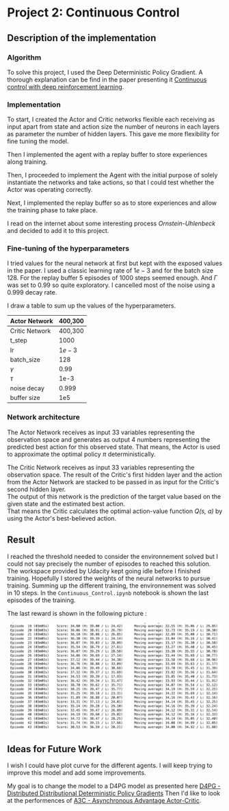 # Project 2: Continuous Control


## Description of the implementation

### Algorithm
To solve this project, I used the Deep Deterministic Policy Gradient. A thorough explanation can be find in the paper 
presenting it [Continuous control with deep reinforcement learning](https://arxiv.org/abs/1509.02971).

### Implementation

To start, I created the Actor and Critic networks flexible each receiving as input apart from state and action size the 
number of neurons in each layers as parameter the number of hidden layers. This gave me more flexibility for fine tuning
 the model.  

Then I implemented the agent with a replay buffer to store experiences along training. 

Then, I proceeded to implement the Agent with the initial purpose of solely instantiate the networks and take actions, 
so that I could test whether the Actor was operating correctly.  

Next, I implemented the replay buffer so as to store experiences and allow the training phase to take place.  

I read on the internet about some interesting process *Ornstein-Uhlenbeck* and decided to add it to this project.

### Fine-tuning of the hyperparameters

I tried values for the neural network at first but kept with the exposed values in the paper.
I used a classic learning rate of $1e-3$ and for the batch size 128. 
For the replay buffer 5 episodes of 1000 steps seemed enough. And $\Gamma$ was set to $0.99$ so quite exploratory. 
I cancelled most of the noise using a 0.999 decay rate.

I draw a table to sum up the values of the hyperparameters.

|Actor Network   | 400,300    | 
|----------------|------------|
| Critic Network | 400,300    |
| t_step         |  1000      |  
| lr             |  $1e-3$    |
| batch_size     |  128       |
| $\gamma$       |  0.99      |
| $\tau$         |  1e-3      |
| noise decay    | 0.999      |
| buffer size    | 1e5        |

### Network architecture  


The Actor Network receives as input 33 variables representing the observation space and generates as output 4 numbers 
representing the predicted best action for this observed state. That means, the Actor is used to approximate the optimal
policy _π_ deterministically.

The Critic Network receives as input 33 variables representing the observation space. The result of the Critic's first 
hidden layer and the action from the Actor Network are stacked to be passed in as input for the Critic's 
second hidden layer.  
The output of this network is the prediction of the target value based on the given state and the estimated best action.  
That means the Critic calculates the optimal action-value function _Q(s, a)_ by using the Actor's best-believed action.



## Result

I reached the threshold needed to consider the environnement solved but I could not say precisely the number of episodes
to reached this solution. The workspace provided by Udacity kept going idle before I finished training. Hopefully I 
stored the weights of the neural networks to pursue training. Summing up the different training, the environnement was 
solved in 10 steps. In the `Continuous_Control.ipynb` notebook is shown the last episodes of the training.

The last reward is shown in the following picture :

![](images/reward.png)

## Ideas for Future Work

I wish I could have plot curve for the different agents. I will keep trying to improve this model and add some 
improvements. 

My goal is to change the model to a D4PG model as presented here [D4PG - Distributed Distributional Deterministic Policy Gradients](https://arxiv.org/pdf/1804.08617.pdf)
Then I'd like to look at the performences of [A3C - Asynchronous Advantage Actor-Critic](https://arxiv.org/abs/1602.01783).
 

